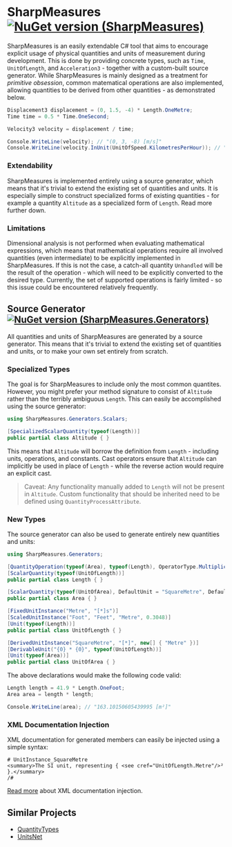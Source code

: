 # SharpMeasures [![NuGet version (SharpMeasures)](https://img.shields.io/nuget/v/SharpMeasures.svg?style=plastic)](https://www.nuget.org/packages/SharpMeasures/)

SharpMeasures is an easily extendable C# tool that aims to encourage explicit usage of physical quantities and units of measurement during development. This is done by providing concrete types, such as `Time`, `UnitOfLength`, and `Acceleration3` - together with a custom-built source generator. While SharpMeasures is mainly designed as a treatment for *primitive obsession*, common matematical operations are also implemented, allowing quantities to be derived from other quantities - as demonstrated below.

```csharp
Displacement3 displacement = (0, 1.5, -4) * Length.OneMetre;
Time time = 0.5 * Time.OneSecond;

Velocity3 velocity = displacement / time;

Console.WriteLine(velocity); // "(0, 3, -8) [m/s]"
Console.WriteLine(velocity.InUnit(UnitOfSpeed.KilometresPerHour)); // "(0, 10.8, -28.8)"
```

### Extendability

SharpMeasures is implemented entirely using a source generator, which means that it's trivial to extend the existing set of quantities and units. It is especially simple to construct specialized forms of existing quantities - for example a quantity `Altitude` as a specialized form of `Length`. Read more further down.

### Limitations

Dimensional analysis is not performed when evaluating mathematical expressions, which means that mathematical operations require all involved quantities (even intermediate) to be explicitly implemented in SharpMeasures. If this is not the case, a catch-all quantity `Unhandled` will be the result of the operation - which will need to be explicitly converted to the desired type. Currently, the set of supported operations is fairly limited - so this issue could be encountered relatively frequently.

## Source Generator [![NuGet version (SharpMeasures.Generators)](https://img.shields.io/nuget/v/SharpMeasures.Generators.svg?style=plastic)](https://www.nuget.org/packages/SharpMeasures.Generators/)

All quantities and units of SharpMeasures are generated by a source generator. This means that it's trivial to extend the existing set of quantities and units, or to make your own set entirely from scratch.

### Specialized Types

The goal is for SharpMeasures to include only the most common quantites. However, you might prefer your method signature to consist of `Altitude` rather than the terribly ambiguous `Length`. This can easily be accomplished using the source generator:

```csharp
using SharpMeasures.Generators.Scalars;

[SpecializedScalarQuantity(typeof(Length))]
public partial class Altitude { }
```

This means that `Altitude` will borrow the definition from `Length` - including units, operations, and constants. Cast operators ensure that `Altitude` can implicitly be used in place of `Length` - while the reverse action would require an explicit cast.

> Caveat: Any functionality manually added to `Length` will not be present in `Altitude`. Custom functionality that should be inherited need to be defined using `QuantityProcessAttribute`.

### New Types

The source generator can also be used to generate entirely new quantities and units:

```csharp
using SharpMeasures.Generators;

[QuantityOperation(typeof(Area), typeof(Length), OperatorType.Multiplication)]
[ScalarQuantity(typeof(UnitOfLength))]
public partial class Length { }

[ScalarQuantity(typeof(UnitOfArea), DefaultUnit = "SquareMetre", DefaultSymbol = "m²")]
public partial class Area { }

[FixedUnitInstance("Metre", "[*]s")]
[ScaledUnitInstance("Foot", "Feet", "Metre", 0.3048)]
[Unit(typeof(Length))]
public partial class UnitOfLength { }

[DerivedUnitInstance("SquareMetre", "[*]", new[] { "Metre" })]
[DerivableUnit("{0} * {0}", typeof(UnitOfLength))]
[Unit(typeof(Area))]
public partial class UnitOfArea { }
```

The above declarations would make the following code valid:

```csharp
Length length = 41.9 * Length.OneFoot;
Area area = length * length;

Console.WriteLine(area); // "163.10150605439995 [m²]"
```

### XML Documentation Injection

XML documentation for generated members can easily be injected using a simple syntax:

```
# UnitInstance_SquareMetre
<summary>The SI unit, representing { <see cref="UnitOfLength.Metre"/>² }.</summary>
/#
```

[Read more](SharpMeasures.Generators/Documentation/DocumentationInjection.md) about XML documentation injection.

## Similar Projects

   - [QuantityTypes](https://github.com/QuantityTypes/QuantityTypes)
   - [UnitsNet](https://github.com/angularsen/UnitsNet)
